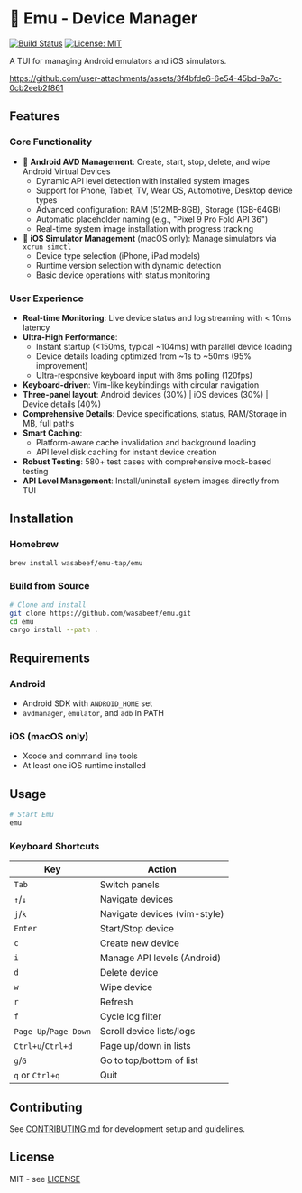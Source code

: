 # 🦤 Emu - Device Manager

[![Build Status](https://img.shields.io/github/actions/workflow/status/wasabeef/emu/ci.yml?branch=main)](https://github.com/wasabeef/emu/actions)
[![License: MIT](https://img.shields.io/badge/license-MIT-blue.svg)](./LICENSE-MIT)

A TUI for managing Android emulators and iOS simulators.

<https://github.com/user-attachments/assets/3f4bfde6-6e54-45bd-9a7c-0cb2eeb2f861>

## Features

### Core Functionality

- 🤖 **Android AVD Management**: Create, start, stop, delete, and wipe Android Virtual Devices
  - Dynamic API level detection with installed system images
  - Support for Phone, Tablet, TV, Wear OS, Automotive, Desktop device types
  - Advanced configuration: RAM (512MB-8GB), Storage (1GB-64GB)
  - Automatic placeholder naming (e.g., "Pixel 9 Pro Fold API 36")
  - Real-time system image installation with progress tracking
- 🍎 **iOS Simulator Management** (macOS only): Manage simulators via `xcrun simctl`
  - Device type selection (iPhone, iPad models)
  - Runtime version selection with dynamic detection
  - Basic device operations with status monitoring

### User Experience

- **Real-time Monitoring**: Live device status and log streaming with < 10ms latency
- **Ultra-High Performance**:
  - Instant startup (<150ms, typical ~104ms) with parallel device loading
  - Device details loading optimized from ~1s to ~50ms (95% improvement)
  - Ultra-responsive keyboard input with 8ms polling (120fps)
- **Keyboard-driven**: Vim-like keybindings with circular navigation
- **Three-panel layout**: Android devices (30%) | iOS devices (30%) | Device details (40%)
- **Comprehensive Details**: Device specifications, status, RAM/Storage in MB, full paths
- **Smart Caching**:
  - Platform-aware cache invalidation and background loading
  - API level disk caching for instant device creation
- **Robust Testing**: 580+ test cases with comprehensive mock-based testing
- **API Level Management**: Install/uninstall system images directly from TUI

## Installation

### Homebrew

```bash
brew install wasabeef/emu-tap/emu
```

### Build from Source

```bash
# Clone and install
git clone https://github.com/wasabeef/emu.git
cd emu
cargo install --path .
```

## Requirements

### Android

- Android SDK with `ANDROID_HOME` set
- `avdmanager`, `emulator`, and `adb` in PATH

### iOS (macOS only)

- Xcode and command line tools
- At least one iOS runtime installed

## Usage

```bash
# Start Emu
emu
```

### Keyboard Shortcuts

| Key                   | Action                       |
| --------------------- | ---------------------------- |
| `Tab`                 | Switch panels                |
| `↑`/`↓`               | Navigate devices             |
| `j`/`k`               | Navigate devices (vim-style) |
| `Enter`               | Start/Stop device            |
| `c`                   | Create new device            |
| `i`                   | Manage API levels (Android)  |
| `d`                   | Delete device                |
| `w`                   | Wipe device                  |
| `r`                   | Refresh                      |
| `f`                   | Cycle log filter             |
| `Page Up`/`Page Down` | Scroll device lists/logs     |
| `Ctrl+u`/`Ctrl+d`     | Page up/down in lists        |
| `g`/`G`               | Go to top/bottom of list     |
| `q` or `Ctrl+q`       | Quit                         |

## Contributing

See [CONTRIBUTING.md](CONTRIBUTING.md) for development setup and guidelines.

## License

MIT - see [LICENSE](LICENSE)
